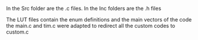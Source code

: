 In the Src folder are the .c files. In the Inc folders are the .h files

The LUT files contain the enum definitions and the main vectors of the code
the main.c and tim.c were adapted to redirect all the custom codes to custom.c